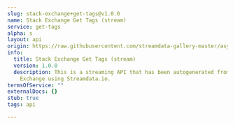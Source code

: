 ```yaml
---
slug: stack-exchange+get-tags@v1.0.0
name: Stack Exchange Get Tags (stream)
service: get-tags
alpha: s
layout: api
origin: https://raw.githubusercontent.com/streamdata-gallery-master/asyncapi/master/_listings/stack-exchange/stack-exchange-get-tags-stream-async.md
info:
  title: Stack Exchange Get Tags (stream)
  version: 1.0.0
  description: This is a streaming API that has been autogenerated from the Stack
    Exchange using Streamdata.io.
termsOfService: ""
externalDocs: {}
stub: true
tags: api

---
```

